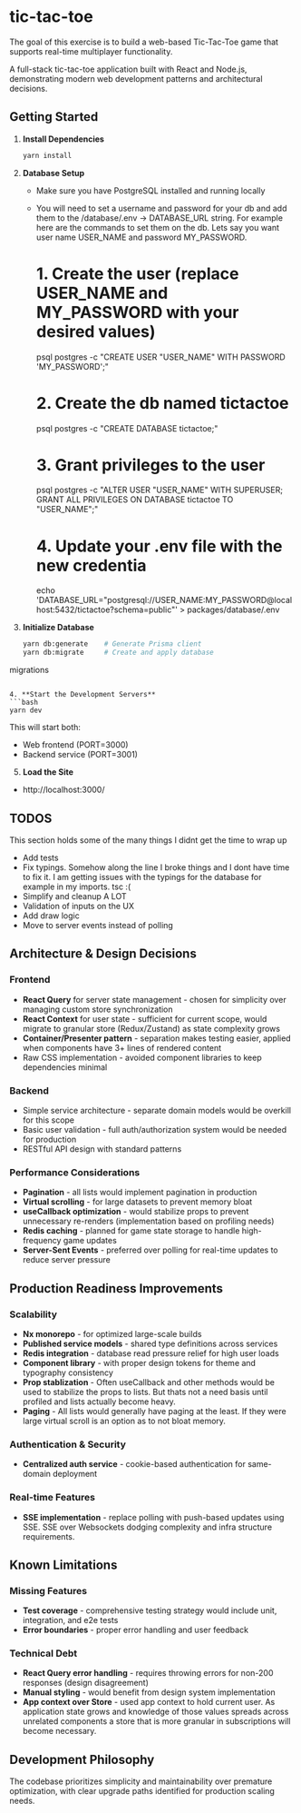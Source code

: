 # tic-tac-toe

The goal of this exercise is to build a web-based Tic-Tac-Toe game that supports real-time multiplayer functionality.

A full-stack tic-tac-toe application built with React and Node.js, demonstrating modern web development patterns and architectural decisions.

## Getting Started
1. **Install Dependencies**
   ```bash
   yarn install
   ```

2. **Database Setup**
   - Make sure you have PostgreSQL installed and running locally
   - You will need to set a username and password for your db and add them to the /database/.env -> DATABASE_URL string. For example here are the commands to set them on the db. Lets say you want user name USER_NAME and password MY_PASSWORD.
  
      # 1. Create the user (replace USER_NAME and MY_PASSWORD with your desired values)
      psql postgres -c "CREATE USER \"USER_NAME\" WITH PASSWORD 'MY_PASSWORD';"

      # 2. Create the db named tictactoe
      psql postgres -c "CREATE DATABASE tictactoe;"

      # 3. Grant privileges to the user
      psql postgres -c "ALTER USER \"USER_NAME\" WITH SUPERUSER; GRANT ALL PRIVILEGES ON DATABASE tictactoe TO \"USER_NAME\";"

      # 4. Update your .env file with the new credentia
      echo 'DATABASE_URL="postgresql://USER_NAME:MY_PASSWORD@localhost:5432/tictactoe?schema=public"' > packages/database/.env

3. **Initialize Database**
   ```bash
   yarn db:generate    # Generate Prisma client
   yarn db:migrate     # Create and apply database 
migrations
   ```

4. **Start the Development Servers**
   ```bash
   yarn dev
   ```
   This will start both:
   - Web frontend (PORT=3000)
   - Backend service (PORT=3001)

5. **Load the Site**
- http://localhost:3000/

## TODOS
This section holds some of the many things I didnt get the time to wrap up
- Add tests
- Fix typings. Somehow along the line I broke things and I dont have time to fix it. I am getting issues with the typings for the database for example in my imports. tsc :(
- Simplify and cleanup A LOT
- Validation of inputs on the UX
- Add draw logic
- Move to server events instead of polling

## Architecture & Design Decisions

### Frontend
- **React Query** for server state management - chosen for simplicity over managing custom store synchronization
- **React Context** for user state - sufficient for current scope, would migrate to granular store (Redux/Zustand) as state complexity grows
- **Container/Presenter pattern** - separation makes testing easier, applied when components have 3+ lines of rendered content
- Raw CSS implementation - avoided component libraries to keep dependencies minimal

### Backend
- Simple service architecture - separate domain models would be overkill for this scope
- Basic user validation - full auth/authorization system would be needed for production
- RESTful API design with standard patterns

### Performance Considerations
- **Pagination** - all lists would implement pagination in production
- **Virtual scrolling** - for large datasets to prevent memory bloat
- **useCallback optimization** - would stabilize props to prevent unnecessary re-renders (implementation based on profiling needs)
- **Redis caching** - planned for game state storage to handle high-frequency game updates
- **Server-Sent Events** - preferred over polling for real-time updates to reduce server pressure

## Production Readiness Improvements

### Scalability
- **Nx monorepo** - for optimized large-scale builds
- **Published service models** - shared type definitions across services
- **Redis integration** - database read pressure relief for high user loads
- **Component library** - with proper design tokens for theme and typography consistency
- **Prop stablization** - Often useCallback and other methods would be used to stabilize the props to lists. But thats not a need basis until profiled and lists actually become heavy.
- **Paging** - All lists would generally have paging at the least. If they were large virtual scroll is an option as to not bloat memory.

### Authentication & Security
- **Centralized auth service** - cookie-based authentication for same-domain deployment

### Real-time Features
- **SSE implementation** - replace polling with push-based updates using SSE. SSE over Websockets dodging complexity and infra structure requirements.

## Known Limitations

### Missing Features
- **Test coverage** - comprehensive testing strategy would include unit, integration, and e2e tests
- **Error boundaries** - proper error handling and user feedback

### Technical Debt
- **React Query error handling** - requires throwing errors for non-200 responses (design disagreement)
- **Manual styling** - would benefit from design system implementation
- **App context over Store** - used app context to hold current user. As application state grows and knowledge of those values spreads across unrelated components a store that is more granular in subscriptions will become necessary.

## Development Philosophy

The codebase prioritizes simplicity and maintainability over premature optimization, with clear upgrade paths identified for production scaling needs.